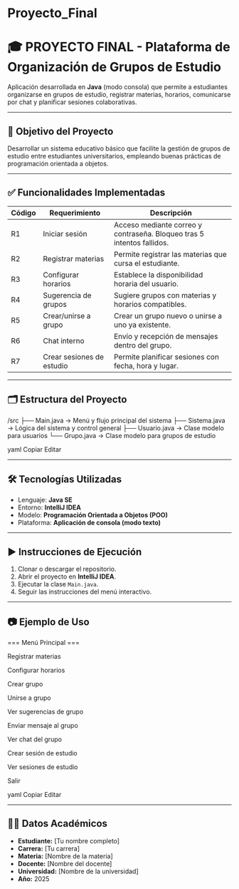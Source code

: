 # Proyecto_Final
# 🎓 PROYECTO FINAL - Plataforma de Organización de Grupos de Estudio

Aplicación desarrollada en **Java** (modo consola) que permite a estudiantes organizarse en grupos de estudio, registrar materias, horarios, comunicarse por chat y planificar sesiones colaborativas.

---

## 🧾 Objetivo del Proyecto

Desarrollar un sistema educativo básico que facilite la gestión de grupos de estudio entre estudiantes universitarios, empleando buenas prácticas de programación orientada a objetos.

---

## ✅ Funcionalidades Implementadas

| Código | Requerimiento              | Descripción                                                                 |
|--------|----------------------------|-----------------------------------------------------------------------------|
| R1     | Iniciar sesión             | Acceso mediante correo y contraseña. Bloqueo tras 5 intentos fallidos.     |
| R2     | Registrar materias         | Permite registrar las materias que cursa el estudiante.                    |
| R3     | Configurar horarios        | Establece la disponibilidad horaria del usuario.                           |
| R4     | Sugerencia de grupos       | Sugiere grupos con materias y horarios compatibles.                         |
| R5     | Crear/unirse a grupo       | Crear un grupo nuevo o unirse a uno ya existente.                          |
| R6     | Chat interno               | Envío y recepción de mensajes dentro del grupo.                            |
| R7     | Crear sesiones de estudio  | Permite planificar sesiones con fecha, hora y lugar.                       |

---

## 🗂 Estructura del Proyecto

/src
├── Main.java → Menú y flujo principal del sistema
├── Sistema.java → Lógica del sistema y control general
├── Usuario.java → Clase modelo para usuarios
└── Grupo.java → Clase modelo para grupos de estudio

yaml
Copiar
Editar

---

## 🛠 Tecnologías Utilizadas

- Lenguaje: **Java SE**
- Entorno: **IntelliJ IDEA**
- Modelo: **Programación Orientada a Objetos (POO)**
- Plataforma: **Aplicación de consola (modo texto)**

---

## ▶️ Instrucciones de Ejecución

1. Clonar o descargar el repositorio.
2. Abrir el proyecto en **IntelliJ IDEA**.
3. Ejecutar la clase `Main.java`.
4. Seguir las instrucciones del menú interactivo.

---

## 📷 Ejemplo de Uso

=== Menú Principal ===

Registrar materias

Configurar horarios

Crear grupo

Unirse a grupo

Ver sugerencias de grupo

Enviar mensaje al grupo

Ver chat del grupo

Crear sesión de estudio

Ver sesiones de estudio

Salir

yaml
Copiar
Editar

---

## 👨‍🏫 Datos Académicos

- **Estudiante:** [Tu nombre completo]
- **Carrera:** [Tu carrera]
- **Materia:** [Nombre de la materia]
- **Docente:** [Nombre del docente]
- **Universidad:** [Nombre de la universidad]
- **Año:** 2025
